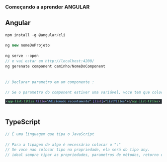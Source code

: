 ### Começando a aprender ANGULAR

## Angular

~~~javascript
npm install -g @angular/cli

ng new nomeDoProjeto

ng serve --open
// e vai estar em http://localhost:4200/
ng gerenate component caminho/NomeDoComponent 


// Declarar parametro em um componente : 

// Se o parametro do component estiver uma variável, voce tem que colocar o [] entre ele. 
~~~
![Passando parâmetro em um componente](./imagens/parametro-component.PNG)
~~~javascript

~~~


## TypeScript

~~~typescript
// É uma linguagem que tipa o JavaScript

// Para a tipagem de algo é necessário colocar o ":"
// Se voce nao colocar tipo na propriedade, ela será do tipo any.
// ideal sempre tipar as propriedades, parametros de métodos, retorno de métodos, etc.

~~~
